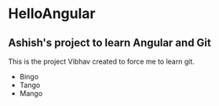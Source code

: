 # HelloAngular
## Ashish's project to learn Angular and Git

This is the project Vibhav created to force me to learn git.

* Bingo
* Tango
* Mango